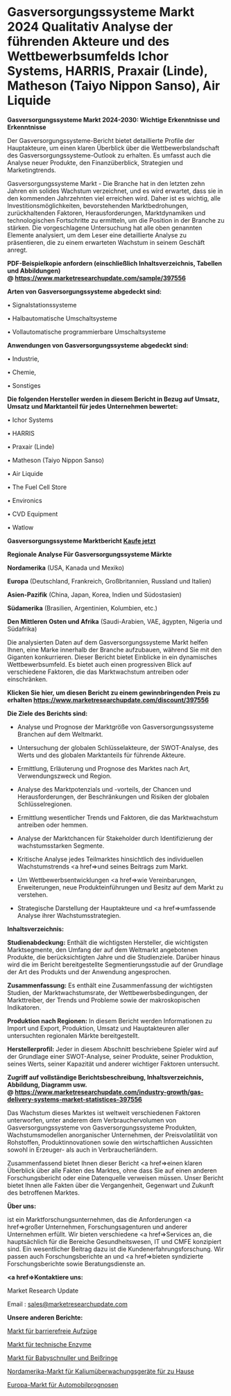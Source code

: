 # Gasversorgungssysteme Markt 2024 Qualitativ Analyse der führenden Akteure und des Wettbewerbsumfelds Ichor Systems, HARRIS, Praxair (Linde), Matheson (Taiyo Nippon Sanso), Air Liquide


<strong>Gasversorgungssysteme Markt 2024-2030: Wichtige Erkenntnisse und Erkenntnisse</strong>

Der Gasversorgungssysteme-Bericht bietet detaillierte Profile der Hauptakteure, um einen klaren Überblick über die Wettbewerbslandschaft des Gasversorgungssysteme-Outlook zu erhalten. Es umfasst auch die Analyse neuer Produkte, den Finanzüberblick, Strategien und Marketingtrends.

Gasversorgungssysteme Markt - Die Branche hat in den letzten zehn Jahren ein solides Wachstum verzeichnet, und es wird erwartet, dass sie in den kommenden Jahrzehnten viel erreichen wird. Daher ist es wichtig, alle Investitionsmöglichkeiten, bevorstehenden Marktbedrohungen, zurückhaltenden Faktoren, Herausforderungen, Marktdynamiken und technologischen Fortschritte zu ermitteln, um die Position in der Branche zu stärken. Die vorgeschlagene Untersuchung hat alle oben genannten Elemente analysiert, um dem Leser eine detaillierte Analyse zu präsentieren, die zu einem erwarteten Wachstum in seinem Geschäft anregt.

<strong><b>PDF-Beispielkopie anfordern (einschließlich Inhaltsverzeichnis, Tabellen und Abbildungen) @ </b></strong><strong><a href=https://www.marketresearchupdate.com/sample/397556><strong>https://www.marketresearchupdate.com/sample/397556</u></a></strong></strong>

<strong>Arten von Gasversorgungssysteme abgedeckt sind:</strong>

• Signalstationssysteme

• Halbautomatische Umschaltsysteme

• Vollautomatische programmierbare Umschaltsysteme

<strong>Anwendungen von Gasversorgungssysteme abgedeckt sind:</strong>

• Industrie,

• Chemie,

• Sonstiges

<strong>Die folgenden Hersteller werden in diesem Bericht in Bezug auf Umsatz, Umsatz und Marktanteil für jedes Unternehmen bewertet:</strong>

• Ichor Systems

• HARRIS

• Praxair (Linde)

• Matheson (Taiyo Nippon Sanso)

• Air Liquide

• The Fuel Cell Store

• Environics

• CVD Equipment

• Watlow

<strong>Gasversorgungssysteme Marktbericht <a href=https://www.marketresearchupdate.com/buynow/397556>Kaufe jetzt</a></strong>

<strong>Regionale Analyse Für Gasversorgungssysteme Märkte</strong>

<strong>Nordamerika</strong> (USA, Kanada und Mexiko)

<strong>Europa</strong> (Deutschland, Frankreich, Großbritannien, Russland und Italien)

<strong>Asien-Pazifik</strong> (China, Japan, Korea, Indien und Südostasien)

<strong>Südamerika</strong> (Brasilien, Argentinien, Kolumbien, etc.)

<strong>Den Mittleren</strong> <strong>Osten und Afrika</strong> (Saudi-Arabien, VAE, ägypten, Nigeria und Südafrika)

Die analysierten Daten auf dem Gasversorgungssysteme Markt helfen Ihnen, eine Marke innerhalb der Branche aufzubauen, während Sie mit den Giganten konkurrieren. Dieser Bericht bietet Einblicke in ein dynamisches Wettbewerbsumfeld. Es bietet auch einen progressiven Blick auf verschiedene Faktoren, die das Marktwachstum antreiben oder einschränken.

<strong>Klicken Sie hier, um diesen Bericht zu einem gewinnbringenden Preis zu erhalten
</strong><strong><a href=https://www.marketresearchupdate.com/discount/397556>https://www.marketresearchupdate.com/discount/397556</b></u></strong></a>

<strong>Die Ziele des Berichts sind:</strong>

- Analyse und Prognose der Marktgröße von Gasversorgungssysteme Branchen auf dem Weltmarkt.

- Untersuchung der globalen Schlüsselakteure, der SWOT-Analyse, des Werts und des globalen Marktanteils für führende Akteure.

- Ermittlung, Erläuterung und Prognose des Marktes nach Art, Verwendungszweck und Region.

- Analyse des Marktpotenzials und -vorteils, der Chancen und Herausforderungen, der Beschränkungen und Risiken der globalen Schlüsselregionen.

- Ermittlung wesentlicher Trends und Faktoren, die das Marktwachstum antreiben oder hemmen.

- Analyse der Marktchancen für Stakeholder durch Identifizierung der wachstumsstarken Segmente.

- Kritische Analyse jedes Teilmarktes hinsichtlich des individuellen Wachstumstrends <a href=>und</a> seines Beitrags zum Markt.

- Um Wettbewerbsentwicklungen <a href=>wie</a> Vereinbarungen, Erweiterungen, neue Produkteinführungen und Besitz auf dem Markt zu verstehen.

- Strategische Darstellung der Hauptakteure und <a href=>umfas</a>sende Analyse ihrer Wachstumsstrategien.

<strong>Inhaltsverzeichnis:</strong>

<strong>Studienabdeckung:</strong> Enthält die wichtigsten Hersteller, die wichtigsten Marktsegmente, den Umfang der auf dem Weltmarkt angebotenen Produkte, die berücksichtigten Jahre und die Studienziele. Darüber hinaus wird die im Bericht bereitgestellte Segmentierungsstudie auf der Grundlage der Art des Produkts und der Anwendung angesprochen.

<strong>Zusammenfassung:</strong> Es enthält eine Zusammenfassung der wichtigsten Studien, der Marktwachstumsrate, der Wettbewerbsbedingungen, der Markttreiber, der Trends und Probleme sowie der makroskopischen Indikatoren.

<strong>Produktion nach Regionen:</strong> In diesem Bericht werden Informationen zu Import und Export, Produktion, Umsatz und Hauptakteuren aller untersuchten regionalen Märkte bereitgestellt.

<strong>Herstellerprofil:</strong> Jeder in diesem Abschnitt beschriebene Spieler wird auf der Grundlage einer SWOT-Analyse, seiner Produkte, seiner Produktion, seines Werts, seiner Kapazität und anderer wichtiger Faktoren untersucht.

<strong><b>Zugriff auf vollständige Berichtsbeschreibung, Inhaltsverzeichnis, Abbildung, Diagramm usw. @ </b></strong><strong><a href=https://www.marketresearchupdate.com/industry-growth/gas-delivery-systems-market-statistices-397556>https://www.marketresearchupdate.com/industry-growth/gas-delivery-systems-market-statistices-397556</a></strong>

Das Wachstum dieses Marktes ist weltweit verschiedenen Faktoren unterworfen, unter anderem dem Verbrauchervolumen von Gasversorgungssysteme von Gasversorgungssysteme Produkten, Wachstumsmodellen anorganischer Unternehmen, der Preisvolatilität von Rohstoffen, Produktinnovationen sowie den wirtschaftlichen Aussichten sowohl in Erzeuger- als auch in Verbraucherländern.

Zusammenfassend bietet Ihnen dieser Bericht <a href=>einen</a> klaren Überblick über alle Fakten des Marktes, ohne dass Sie auf einen anderen Forschungsbericht oder eine Datenquelle verweisen müssen. Unser Bericht bietet Ihnen alle Fakten über die Vergangenheit, Gegenwart und Zukunft des betroffenen Marktes.

<strong>Über uns:</strong>

 ist ein Marktforschungsunternehmen, das die Anforderungen <a href=>großer</a> Unternehmen, Forschungsagenturen und anderer Unternehmen erfüllt. Wir bieten verschiedene <a href=>Services</a> an, die hauptsächlich für die Bereiche Gesundheitswesen, IT und CMFE konzipiert sind. Ein wesentlicher Beitrag dazu ist die Kundenerfahrungsforschung. Wir passen auch Forschungsberichte an und <a href=>bieten</a> syndizierte Forschungsberichte sowie Beratungsdienste an.

<strong><a href=>Kontaktiere uns:</a></strong>

Market Research Update

Email : sales@marketresearchupdate.com

<strong>Unsere anderen Berichte:</strong>

<a href=https://www.linkedin.com/pulse/barrier-free-lift-market-2023-size-growth-trends>Markt für barrierefreie Aufzüge</a>

<a href=https://www.linkedin.com/pulse/technical-enzymes-market-size-trends-consumption>Markt für technische Enzyme</a>

<a href=https://www.linkedin.com/pulse/baby-soothers-teethers-market-2023-remarking>Markt für Babyschnuller und Beißringe</a>

<a href=https://www.linkedin.com/pulse/north-america-home-potassium-monitoring-devices-market>Nordamerika-Markt für Kaliumüberwachungsgeräte für zu Hause</a>

<a href=https://www.linkedin.com/pulse/europe-automotive-prognostics-market-future-oa9zf/>Europa-Markt für Automobilprognosen</a>
